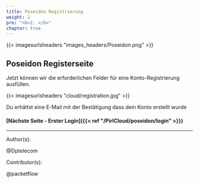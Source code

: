 ```yaml
---
title: Poseidon Registrierung
weight: 2
pre: "<b>2. </b>"
chapter: true
---
```


{{< imagesurlsheaders "images_headers/Poseidon.png"  >}}

## Poseidon Registerseite

Jetzt können wir die erforderlichen Felder für eine Konto-Registrierung ausfüllen.

{{< imagesurlsheaders "cloud/registration.jpg"  >}}

Du erhältst eine E-Mail mit der Bestätigung dass dein Konto erstellt wurde

#### [Nächste Seite - Erster Login]({{< ref "/PirlCloud/poseidon/login" >}})

---
Author(s):

@Dptelecom

Contributor(s):

@packetflow
